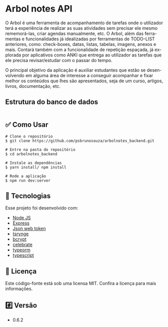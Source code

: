 # Arbol notes API

O Arbol é uma ferramenta de acompanhamento de tarefas onde o utilizador terá a experiência
de realizar as suas atividades sem precisar ele mesmo rememorá-las, criar agendas
manualmente, etc. O Arbol, além das ferra-mentas e funcionalidades
já idealizadas por ferramentas de TODO-LIST anteriores, como: check-boxes,
datas, listas, tabelas, imagens, anexos e mais. Contará também com a funcionalidade
de repetição espaçada, já ex-plorada por aplicativos como ANKI que entrega ao utilizador
as tarefas que ele precisa revisar/estudar com o passar do tempo.

O principal objetivo da aplicação é auxiliar estudantes que estão se desen-volvendo
em alguma área de interesse a conseguir acompanhar e fixar melhor os conteúdos que
lhes são apresentados,
seja de um curso, artigos, livros, documentação, etc.

## Estrutura do banco de dados

<div style="display: flex; justify-content: center; align-items: center">
  <img alt="" src="https://user-images.githubusercontent.com/45085894/163734265-ebc3e3c6-cd4a-400a-8917-e630df1616da.png">
</div>

## ✅ Como Usar

  ```
# Clone o repositório
$ git clone https://github.com/psbrunosouza/arbolnotes_backend.git

# Entre na pasta do repositório
$ cd arbolnotes_backend

# Instale as dependências
$ yarn install/ npm install

# Rode a aplicação
$ npm run dev:server
  ```

## 🚀 Tecnologias
Esse projeto foi desenvolvido com:

- <a href="https://nodejs.org">Node JS</a>
- <a href="https://expressjs.com/pt-br/">Express</a>
- <a href="https://jwt.io/">Json web token</a>
- <a href="https://github.com/microsoft/tsyringe">tsrynge</a>
- <a href="https://www.npmjs.com/package/bcrypt">bcrypt</a>
- <a href="https://www.npmjs.com/package/celebrate">celebrate</a>
- <a href="https://typeorm.io/">typeorm</a>
- <a href="https://www.typescriptlang.org/">typescript</a>

## 📝 Licença
Este código-fonte está sob uma licensa MIT. Confira a licença para mais informações.

## #️⃣ Versão
- 0.6.2
